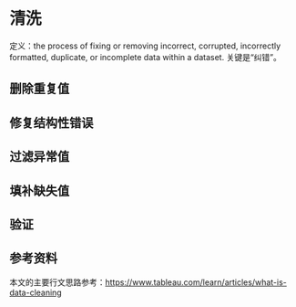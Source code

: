 # 清洗

<!--
早期草稿对于清洗的定义有误，很多是转换的事情。关键是纠错。

本文使用Tableau对于数据清洗的定义。
-->

定义：the process of fixing or removing incorrect, corrupted, incorrectly formatted, duplicate, or incomplete data within a dataset. 关键是“纠错”。

## 删除重复值

## 修复结构性错误

## 过滤异常值

## 填补缺失值

## 验证

## 参考资料

本文的主要行文思路参考：https://www.tableau.com/learn/articles/what-is-data-cleaning
